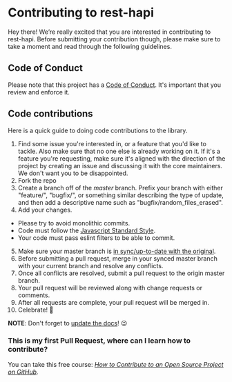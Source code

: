 # Contributing to rest-hapi

Hey there! We’re really excited that you are interested in contributing to
rest-hapi. Before submitting your contribution though, please make sure to take
a moment and read through the following guidelines.

## Code of Conduct

Please note that this project has a [Code of Conduct](CODE_OF_CONDUCT.md). It's
important that you review and enforce it.

## Code contributions

Here is a quick guide to doing code contributions to the library.

1.  Find some issue you're interested in, or a feature that you'd like to
    tackle. Also make sure that no one else is already working on it. If it's a
    feature you're requesting, make sure it's aligned with the direction of the
    project by creating an issue and discussing it with the core maintainers. We
    don't want you to be disappointed.
2. Fork the repo
3. Create a branch off of the *master* branch. Prefix your branch with either "feature/", "bugfix/", or something similar describing the type of update, and then add a descriptive name such as "bugfix/random\_files_erased".
4. Add your changes.
  * Please try to avoid monolithic commits. 
  * Code must follow the [Javascript Standard Style](https://standardjs.com/).
  * Your code must pass eslint filters to be able to commit.
5. Make sure your master branch is [in sync/up-to-date with the original](https://help.github.com/articles/syncing-a-fork/).
6. Before submitting a pull request, merge in your synced master branch with your current branch and resolve any conflicts.
7. Once all conflicts are resolved, submit a pull request to the origin master branch.
8. Your pull request will be reviewed along with change requests or comments.
9. After all requests are complete, your pull request will be merged in.
10. Celebrate! :tada:

**NOTE**: Don't forget to [update the docs](https://jkheadley.github.io/rest-hapi/docs/quick-start.html)! 😉

### This is my first Pull Request, where can I learn how to contribute?

You can take this free course:
[_How to Contribute to an Open Source Project on GitHub_](https://egghead.io/courses/how-to-contribute-to-an-open-source-project-on-github).
